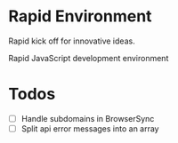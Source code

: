 # Rapid Environment

Rapid kick off for innovative ideas.

Rapid JavaScript development environment

# Todos
- [ ] Handle subdomains in BrowserSync
- [ ] Split api error messages into an array
